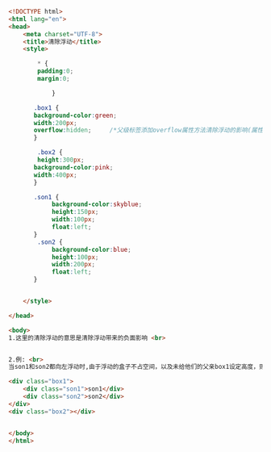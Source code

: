 
<BlogInfo title="52.父级标签添加overflow的方法清除浮动" author="白日梦想猿" pv=0 read_times=0 pre_cost_time=0分50秒 category="css学习" tag_list="['css学习']" create_time="2020.07.21 17:26:38" update_time="2020.07.21 17:28:45" />

```html
<!DOCTYPE html>
<html lang="en">
<head>
    <meta charset="UTF-8">
    <title>清除浮动</title>
    <style>

        * {
        padding:0;
        margin:0;

            }

       .box1 {
       background-color:green;
       width:200px;
       overflow:hidden;     /*父级标签添加overflow属性方法清除浮动的影响(属性值写为:hidden,auto,scroll都可以实现清除浮动)*/
       }

        .box2 {
        height:300px;
       background-color:pink;
       width:400px;
       }

       .son1 {
            background-color:skyblue;
            height:150px;
            width:100px;
            float:left;
       }
        .son2 {
            background-color:blue;
            height:100px;
            width:200px;
            float:left;
       }


    </style>

</head>

<body>
1.这里的清除浮动的意思是清除浮动带来的负面影响 <br>


2.例: <br>
当son1和son2都向左浮动时,由于浮动的盒子不占空间，以及未给他们的父亲box1设定高度，则box1的高度就会默认为0，box2就会显示在son1和son2的底部

<div class="box1">
    <div class="son1">son1</div>
    <div class="son2">son2</div>
</div>
<div class="box2"></div>


</body>
</html>
```
